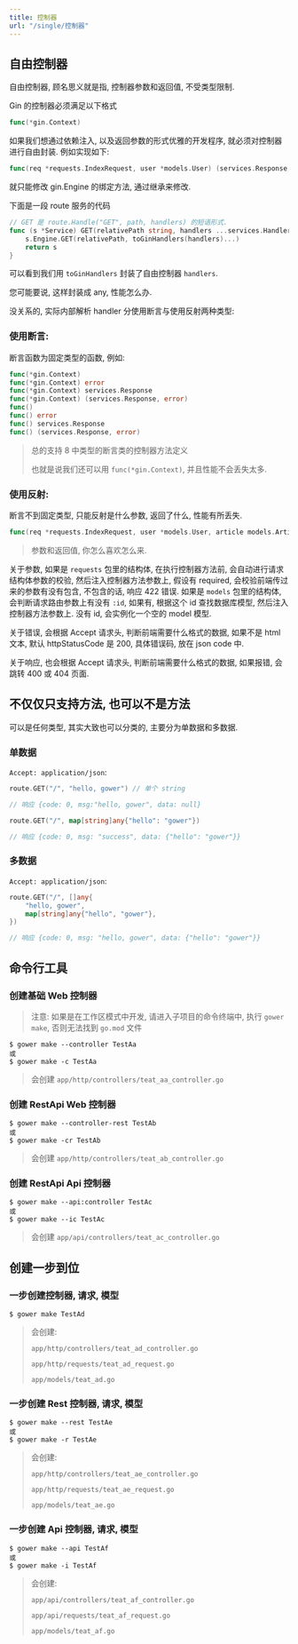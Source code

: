 ```yaml
---
title: 控制器
url: "/single/控制器"
---
```


## 自由控制器

自由控制器, 顾名思义就是指, 控制器参数和返回值, 不受类型限制.

Gin 的控制器必须满足以下格式

```go
func(*gin.Context)
```

如果我们想通过依赖注入, 以及返回参数的形式优雅的开发程序, 就必须对控制器进行自由封装. 例如实现如下:

```go
func(req *requests.IndexRequest, user *models.User) (services.Response, error)
```

就只能修改 gin.Engine 的绑定方法, 通过继承来修改.

下面是一段 route 服务的代码

```go
// GET 是 route.Handle("GET", path, handlers) 的短语形式.
func (s *Service) GET(relativePath string, handlers ...services.Handler) services.IRoutes {
    s.Engine.GET(relativePath, toGinHandlers(handlers)...)
    return s
}
```

可以看到我们用 `toGinHandlers` 封装了自由控制器 `handlers`.

您可能要说, 这样封装成 any, 性能怎么办.

没关系的, 实际内部解析 handler 分使用断言与使用反射两种类型:

### 使用断言:

断言函数为固定类型的函数, 例如:

```go
func(*gin.Context)
func(*gin.Context) error
func(*gin.Context) services.Response
func(*gin.Context) (services.Response, error)
func()
func() error
func() services.Response
func() (services.Response, error)
```
> 总的支持 8 中类型的断言类的控制器方法定义
>
> 也就是说我们还可以用 `func(*gin.Context)`, 并且性能不会丢失太多.

### 使用反射:

断言不到固定类型, 只能反射是什么参数, 返回了什么, 性能有所丢失.

```go
func(req *requests.IndexRequest, user *models.User, article models.Article, req requests.OtherRequest) (services.Response, error, string, any, any, any)
```
> 参数和返回值, 你怎么喜欢怎么来.

关于参数, 如果是 `requests` 包里的结构体, 在执行控制器方法前, 会自动进行请求结构体参数的校验, 然后注入控制器方法参数上, 假设有 required, 会校验前端传过来的参数有没有包含, 不包含的话, 响应 422 错误. 如果是 `models` 包里的结构体, 会判断请求路由参数上有没有 `:id`, 如果有, 根据这个 id 查找数据库模型, 然后注入控制器方法参数上. 没有 id, 会实例化一个空的 model 模型.

关于错误, 会根据 Accept 请求头, 判断前端需要什么格式的数据, 如果不是 html 文本, 默认 httpStatusCode 是 200, 具体错误码, 放在 json code 中.

关于响应, 也会根据 Accept 请求头, 判断前端需要什么格式的数据, 如果报错, 会跳转 400 或 404 页面.

## 不仅仅只支持方法, 也可以不是方法

可以是任何类型, 其实大致也可以分类的, 主要分为单数据和多数据.

### 单数据

`Accept: application/json`:

```go
route.GET("/", "hello, gower") // 单个 string

// 响应 {code: 0, msg:"hello, gower", data: null}

route.GET("/", map[string]any{"hello": "gower"})

// 响应 {code: 0, msg: "success", data: {"hello": "gower"}}
```

### 多数据

`Accept: application/json`:

```go
route.GET("/", []any{
    "hello, gower",
    map[string]any{"hello", "gower"},
})

// 响应 {code: 0, msg: "hello, gower", data: {"hello": "gower"}}
```

## 命令行工具

### 创建基础 Web 控制器

> 注意: 如果是在工作区模式中开发, 请进入子项目的命令终端中, 执行 `gower make`, 否则无法找到 `go.mod` 文件

```shell
$ gower make --controller TestAa
或
$ gower make -c TestAa
```
> 会创建 `app/http/controllers/teat_aa_controller.go`

### 创建 RestApi Web 控制器

```shell
$ gower make --controller-rest TestAb
或
$ gower make -cr TestAb
```
> 会创建 `app/http/controllers/teat_ab_controller.go`

### 创建 RestApi Api 控制器

```shell
$ gower make --api:controller TestAc
或
$ gower make --ic TestAc
```
> 会创建 `app/api/controllers/teat_ac_controller.go`

## 创建一步到位

### 一步创建控制器, 请求, 模型

```shell
$ gower make TestAd
```
> 会创建:
>
> `app/http/controllers/teat_ad_controller.go`
>
> `app/http/requests/teat_ad_request.go`
>
> `app/models/teat_ad.go`

### 一步创建 Rest 控制器, 请求, 模型

```shell
$ gower make --rest TestAe
或
$ gower make -r TestAe
```
> 会创建:
>
> `app/http/controllers/teat_ae_controller.go`
>
> `app/http/requests/teat_ae_request.go`
>
> `app/models/teat_ae.go`

### 一步创建 Api 控制器, 请求, 模型

```shell
$ gower make --api TestAf
或
$ gower make -i TestAf
```
> 会创建:
>
> `app/api/controllers/teat_af_controller.go`
>
> `app/api/requests/teat_af_request.go`
>
> `app/models/teat_af.go`
